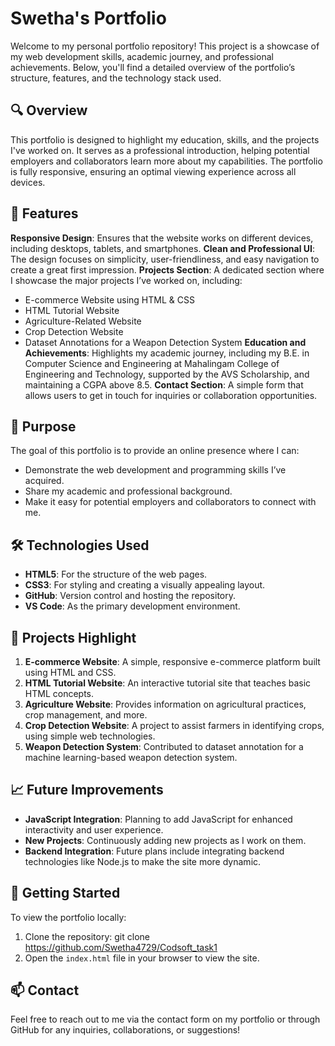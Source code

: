# Swetha's Portfolio

Welcome to my personal portfolio repository! This project is a showcase of my web development skills, academic journey, and professional achievements. Below, you'll find a detailed overview of the portfolio’s structure, features, and the technology stack used.

## 🔍 Overview
This portfolio is designed to highlight my education, skills, and the projects I've worked on. It serves as a professional introduction, helping potential employers and collaborators learn more about my capabilities. The portfolio is fully responsive, ensuring an optimal viewing experience across all devices.

## 🌟 Features
**Responsive Design**: Ensures that the website works on different devices, including desktops, tablets, and smartphones.
**Clean and Professional UI**: The design focuses on simplicity, user-friendliness, and easy navigation to create a great first impression.
**Projects Section**: A dedicated section where I showcase the major projects I’ve worked on, including:
  - E-commerce Website using HTML & CSS
  - HTML Tutorial Website
  - Agriculture-Related Website
  - Crop Detection Website
  - Dataset Annotations for a Weapon Detection System
**Education and Achievements**: Highlights my academic journey, including my B.E. in Computer Science and Engineering at Mahalingam College of Engineering and Technology, supported by the AVS Scholarship, and maintaining a CGPA above 8.5.
**Contact Section**: A simple form that allows users to get in touch for inquiries or collaboration opportunities.

## 🎯 Purpose
The goal of this portfolio is to provide an online presence where I can:
- Demonstrate the web development and programming skills I’ve acquired.
- Share my academic and professional background.
- Make it easy for potential employers and collaborators to connect with me.

## 🛠️ Technologies Used
- **HTML5**: For the structure of the web pages.
- **CSS3**: For styling and creating a visually appealing layout.
- **GitHub**: Version control and hosting the repository.
- **VS Code**: As the primary development environment.

## 💼 Projects Highlight
1. **E-commerce Website**: A simple, responsive e-commerce platform built using HTML and CSS.
2. **HTML Tutorial Website**: An interactive tutorial site that teaches basic HTML concepts.
3. **Agriculture Website**: Provides information on agricultural practices, crop management, and more.
4. **Crop Detection Website**: A project to assist farmers in identifying crops, using simple web technologies.
5. **Weapon Detection System**: Contributed to dataset annotation for a machine learning-based weapon detection system.

## 📈 Future Improvements
- **JavaScript Integration**: Planning to add JavaScript for enhanced interactivity and user experience.
- **New Projects**: Continuously adding new projects as I work on them.
- **Backend Integration**: Future plans include integrating backend technologies like Node.js to make the site more dynamic.

## 🚀 Getting Started
To view the portfolio locally:
1. Clone the repository:
   git clone https://github.com/Swetha4729/Codsoft_task1
2. Open the `index.html` file in your browser to view the site.

## 📫 Contact
Feel free to reach out to me via the contact form on my portfolio or through GitHub for any inquiries, collaborations, or suggestions!
